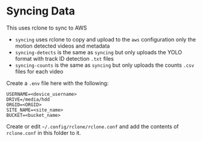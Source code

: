 # Syncing Data

This uses rclone to sync to AWS

- `syncing` uses rclone to copy and upload to the `aws` configuration only the motion detected videos and metadata
- `syncing-detects` is the same as `syncing` but only uploads the YOLO format with track ID detection `.txt` files
- `syncing-counts` is the same as `syncing` but only uploads the counts `.csv` files for each video

Create a `.env` file here with the following:
```
USERNAME=<device_username>
DRIVE=/media/hdd
ORGID=<ORGID>
SITE_NAME=<site_name>
BUCKET=<bucket_name>
```

Create or edit `~/.config/rclone/rclone.conf` and add the contents of
`rclone.conf` in this folder to it.

